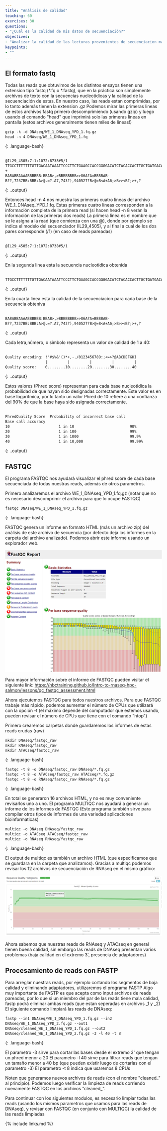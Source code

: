 ```yaml
---
title: "Análisis de calidad"
teaching: 60
exercises: 30
questions:
- "¿Cuál es la calidad de mis datos de secuenciación?"
objectives:
- "Analizar la calidad de las lecturas provenientes de secuenciacion masiva usando FASTQC y MULTIQC"
keypoints:
- ""
---
```


## El formato fastq

Todas las reads que obtuvimos de los distintos ensayos tienen una extension tipo fastq (*.fq o *.fastq), que en la práctica son simplemente archivos de texto con la secuencias nucleotidicas y la calidad de la secuenciación de estas. 
En nuestro caso, las reads estan comprimidas, por lo tanto además tienen la extension .gz 
Podemos mirar las primeras lineas de estos archivos fastq primero descomprimiendo (usando gzip) y luego usando el comando "head" que imprimirá solo las primeras lineas en pantalla (estos archivos generalmente tienen miles de lineas!)

~~~
gzip -k -d DNAseq/WE_1_DNAseq_YPD_1.fq.gz
head -n 4 DNAseq/WE_1_DNAseq_YPD_1.fq
~~~
{: .language-bash}


~~~

@IL29_4505:7:1:1072:8738#5/1
TTGCCTTTTTTTGTTGACAATAAATTCCCTTCTGAAGCCACCGGGGACATCTACACCACTTGCTGATGACACTTTAGTATGGTGCTCACTTTCAGGTGTTACATTCTC
+
BABABBAAAABBBBBB:BBAB>,>BBBBBBBB>>86A?A=BBBBAB-B??,7237BB:BBB:A>@.=?.A7,743?),940527?B>@=B<A+A6;>B>><B?;>+,?

~~~
{: ..output}


Entonces head -n 4 nos muestra las primeras cuatro lineas del archivo WE_1_DNAseq_YPD_1.fq. Estas primeras cuatro lineas corresponden a la información completa de la primera read (si hacen head -n 8 verán la información de las primeras dos reads)
La primera linea es el nombre que se le asigna a la read (que comienza con una @), donde por ejemplo se indica el modelo del secuenciador (IL29_4505), y al final a cual de los dos pares corresponde (/1) (en caso de reads pareadas)  
~~~

@IL29_4505:7:1:1072:8738#5/1

~~~
{: ..output}


En la segunda linea esta la secuencia nucleotidica obtenida

~~~

TTGCCTTTTTTTGTTGACAATAAATTCCCTTCTGAAGCCACCGGGGACATCTACACCACTTGCTGATGACACTTTAGTATGGTGCTCACTTTCAGGTGTTACATTCTC

~~~
{: ..output}


En la cuarta linea esta la calidad de la secuenciacion para cada base de la secuencia obteniva


~~~

BABABBAAAABBBBBB:BBAB>,>BBBBBBBB>>86A?A=BBBBAB-B??,7237BB:BBB:A>@.=?.A7,743?),940527?B>@=B<A+A6;>B>><B?;>+,?

~~~
{: ..output}

Cada letra,número, o simbolo representa un valor de calidad de 1 a 40:


~~~

Quality encoding: !"#$%&'()*+,-./0123456789:;<=>?@ABCDEFGHI
                  |         |         |         |         |
Quality score:    0........10........20........30........40 

~~~
{: ..output}

Estos valores (Phred score) representan para cada base nucleotidica la probabilidad de que hayan sido designadas correctamente. Este valor es en base logaritmica, por lo tanto un valor Phred de 10 refiere a una confianza del 90% de que la base haya sido asignada correctamente.   

~~~

PhredQuality Score	Probability of incorrect base call					Base call accuracy
10						1 in 10							90%
20						1 in 100						99%
30						1 in 1000						99.9%
40						1 in 10,000						99.99%

~~~
{: ..output}


## FASTQC

El programa FASTQC nos ayudará visualizar el phred score de cada base secuenciada de todas nuestras reads, además de otros parametros.

Primero analizaremos el archivo WE_1_DNAseq_YPD_1.fq.gz (notar que no es necesario descomprimir el archivo para que lo ocupe FASTQC)


~~~
fastqc DNAseq/WE_1_DNAseq_YPD_1.fq.gz
~~~
{: .language-bash}


FASTQC genera un informe en formato HTML (más un archivo zip) del análisis de este archivo de secuencia (por defecto deja los informes en la carpeta del archivo analizado). Podemos abrir este informe usando un explorador web.



![fastqc_summary](../fig/fastqc_summary.png)

Para mayor información sobre el informe de FASTQC pueden visitar el siguiente link:
https://hbctraining.github.io/Intro-to-rnaseq-hpc-salmon/lessons/qc_fastqc_assessment.html

Ahora ejecutemos FASTQC para todos nuestros archivos. Para que FASTQC trabaje más rápido, podemos aumentar el número de CPUs que utilizará con la opción -t (el máximo depende del computador que estemos usando, pueden revisar el número de CPUs que tiene con el comando "htop")

Primero crearemos carpetas donde guardaremos los informes de estas reads crudas (raw)
~~~
mkdir DNAseq/fastqc_raw
mkdir RNAseq/fastqc_raw
mkdir ATACseq/fastqc_raw
~~~
{: .language-bash}

~~~
fastqc -t 8 -o DNAseq/fastqc_raw DNAseq/*.fq.gz
fastqc -t 8 -o ATACseq/fastqc_raw ATACseq/*.fq.gz
fastqc -t 8 -o RNAseq/fastqc_raw RNAseq/*.fq.gz
~~~
{: .language-bash}

En total se generaron 16 archivos HTML, y no es muy conveniente revisarlos uno a uno. El programa MULTIQC nos ayudará a generar un informe de los informes de FASTQC (Este programa también sirve para compilar otros tipos de informes de una variedad aplicaciones bioinformaticas)

~~~
multiqc -o DNAseq DNAseq/fastqc_raw
multiqc -o ATACseq ATACseq/fastqc_raw
multiqc -o RNAseq RNAseq/fastqc_raw
~~~
{: .language-bash}

El output de multiqc es también un archivo HTML (que especificamos que se guardara en la carpeta que analizamos). Gracias a multiqc podemos revisar los 12 archivos de secuenciación de RNAseq en el mismo gráfico: 

![multiq_summary](../fig/multiq.png)

Ahora sabemos que nuestras reads de RNAseq y ATACseq en general tienen buena calidad, sin embargo las reads de DNAseq presentan varios problemas (baja calidad en el extremo 3', presencia de adaptadores)

## Procesamiento de reads con FASTP

Para arreglar nuestras reads, por ejemplo cortando los segmentos de baja calidad y eliminando adaptadores, utilizaremos el programa FASTP
Algo muy importante de FASTP es que acepta como input archivos de reads pareadas, por lo que si un miembro del par de las reads tiene mala calidad, fastp podrá eliminar ambas reads (que estan seperadas en archivos _1 y _2)
El siguiente comando limpiará las reads de DNAseq:
~~~
fastp --in1 DNAseq/WE_1_DNAseq_YPD_1.fq.gz --in2 DNAseq/WE_1_DNAseq_YPD_2.fq.gz --out1 DNAseq/cleaned_WE_1_DNAseq_YPD_1.fq.gz --out2 DNAseq/cleaned_WE_1_DNAseq_YPD_2.fq.gz -3 -l 40 -t 8 
~~~
{: .language-bash}

El parametro -3 sirve para cortar las bases desde el extremo 3' que tengan un phred menor a 20
El parametro -l 40 sirve para filtrar reads que tengan un tamaño menor a 40 bp (que pueden existir luego de cortarlas con el parametro -3)
El parametro -t 8 indica que usaremos 8 CPUs 

Noten que generamos nuevos archivos de reads (con el nombre "cleaned_" al principio).
Podemos luego verificar la limpieza de reads corriendo nuevamente FASTQC en los archivos "cleaned_".

Para continuar con los siguientes modulos, es necesario limpiar todas las reads (usando los mismos parametros que usamos para las reads de DNAseq), y revisar con FASTQC (en conjunto con MULTIQC) la calidad de las reads limpiadas

{% include links.md %}
